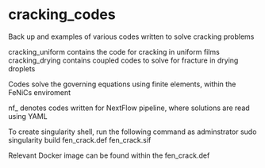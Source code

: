 # cracking_codes

Back up and examples of various codes written to solve cracking problems

cracking_uniform contains the code for cracking in uniform films
cracking_drying contains coupled codes to solve for fracture in drying droplets

Codes solve the governing equations using finite elements, within the FeNiCs enviroment

nf_ denotes codes written for NextFlow pipeline, where solutions are read using YAML

To create singularity shell, run the following command as adminstrator
 sudo singularity build fen_crack.def fen_crack.sif

Relevant Docker image can be found within the fen_crack.def
